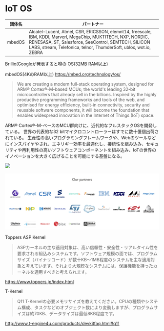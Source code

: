 # IoT OS

| 団体名 | パートナー |
| -- | -- |
| mbedOS | Alcatel-Lucent, Atmel, CSR, ERICSSON, elemnt14, freescale, IBM, KDDI, Marverl, MegaChip, MUKTITECH, NXP, NORDIC, RENESASA, ST, Salesforce, SeeControl, SEMTECH, SILICON LABS, stream, Telefonica, telnor, ThumderSoft, ublox, wot.io, ZEBRA  |


Brillio(Googleが発表すると噂の
OS(32MB RAM以上)

mbedOS(4KのRAM以上)
https://mbed.org/technology/os/

> We are creating a modern full-stack operating system, designed for ARM® Cortex®-M-based MCUs; the world's leading 32-bit microcontrollers that already sell in the billions. Inspired by the highly productive programming frameworks and tools of the web, and optimised for energy efficiency, built-in connectivity, security and reusable software components, it will become the foundation that enables widespread innovation in the Internet of Things (IoT) space.

ARM® Cortex®-M-ベースのMCU群向けに、近代的なフルスタックOSを開発している。  世界の代表的な32 bitマイクロコントローラーはすでに数十億個出荷されている。 生産性の高いプログラミングフレームワークや、Webのツールなどにインスパイヤやされ、エネリギー効率を最適化し、接続性を組み込み、セキュリティや再利用性の高いソフトウェアコンポーネントを組み込み、IoTの世界のイノベーションを大きく広げることを可能にする基盤になる。

![](https://mbed.org/assets/uploads/.thumbnails/mbed-os-v2.png/mbed-os-v2-700x467.png)

![](mbed_partner.png)

Toppers ASP Kernel

> ASPカーネルの主な適用対象は、高い信頼性・安全性・リアルタイム性を要求される組込みシステムです。ソフトウェア規模の面では、プログラムサイズ（バイナリコード）が数十KB〜1MB程度のシステムを主な適用対象と考えています。それより大規模なシステムには、保護機能を持ったカーネルを適用すべきと考えられます。

https://www.toppers.jp/index.html

T-Kernel
> Q11 T-Kernelの必要メモリサイズを教えてください。CPUの種類やシステム構成、タスクなどのオブジェクト数により変動しますが、プログラムサイズは約70KB、データサイズは最低8KB程度です。

http://www.t-engine4u.com/products/devkitfaq.html#q11

